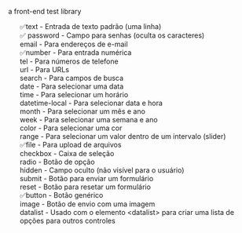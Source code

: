 a front-end test library

<ul style="list-style: none;">
    <li>✅text - Entrada de texto padrão (uma linha)</li>
    <li>✅ password - Campo para senhas (oculta os caracteres)</li>
    <li>email - Para endereços de e-mail</li>
    <li>✅number - Para entrada numérica</li>
    <li>tel - Para números de telefone</li>
    <li>url - Para URLs</li>
    <li>search - Para campos de busca</li>
    <li>date - Para selecionar uma data</li>
    <li>time - Para selecionar um horário</li>
    <li>datetime-local - Para selecionar data e hora</li>
    <li>month - Para selecionar um mês e ano</li>
    <li>week - Para selecionar uma semana e ano</li>
    <li>color - Para selecionar uma cor</li>
    <li>range - Para selecionar um valor dentro de um intervalo (slider)</li>
    <li>✅file - Para upload de arquivos</li>
    <li>checkbox - Caixa de seleção</li>
    <li>radio - Botão de opção</li>
    <li>hidden - Campo oculto (não visível para o usuário)</li>
    <li>submit - Botão para enviar um formulário</li>
    <li>reset - Botão para resetar um formulário</li>
    <li>✅button - Botão genérico</li>
    <li>image - Botão de envio com uma imagem</li>
    <li>datalist - Usado com o elemento &lt;datalist&gt; para criar uma lista de opções para outros controles</li>
</ul>